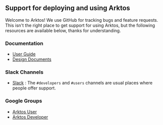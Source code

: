 ## Support for deploying and using Arktos

Welcome to Arktos! We use GitHub for tracking bugs and feature requests.
This isn't the right place to get support for using Arktos, but the following resources are available below, thanks for understanding.


### Documentation

* [User Guide](https://github.com/futurewei-cloud/arktos/tree/master/docs/user-guide/)
* [Design Documents](https://github.com/futurewei-cloud/arktos/tree/master/docs/design-proposals/)

### Slack Channels

* [Slack](http://arktosworkspace.slack.com/) :
The `#developers` and `#users` channels are usual places where
people offer support.

### Google Groups

* [Arktos User](https://groups.google.com/forum/#!forum/arktos-user/)
* [Arktos Developer](https://groups.google.com/forum/#!forum/arktos-dev/)
